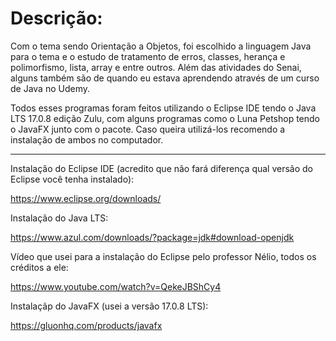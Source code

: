 # Descrição:

Com o tema sendo Orientação a Objetos, foi escolhido a linguagem Java para o tema e o estudo de tratamento de erros, classes, herança e polimorfismo, lista, array e entre outros.
Além das atividades do Senai, alguns também são de quando eu estava aprendendo através de um curso de Java no Udemy.

Todos esses programas foram feitos utilizando o Eclipse IDE tendo o Java LTS 17.0.8 edição Zulu, com alguns programas como o Luna Petshop tendo o JavaFX junto com o pacote.
Caso queira utilizá-los recomendo a instalação de ambos no computador.

---

Instalação do Eclipse IDE (acredito que não fará diferença qual versão do Eclipse você tenha instalado):

https://www.eclipse.org/downloads/

Instalação do Java LTS:

https://www.azul.com/downloads/?package=jdk#download-openjdk

Vídeo que usei para a instalação do Eclipse pelo professor Nélio, todos os créditos a ele:

https://www.youtube.com/watch?v=QekeJBShCy4

Instalaçãp do JavaFX (usei a versão 17.0.8 LTS):

https://gluonhq.com/products/javafx
